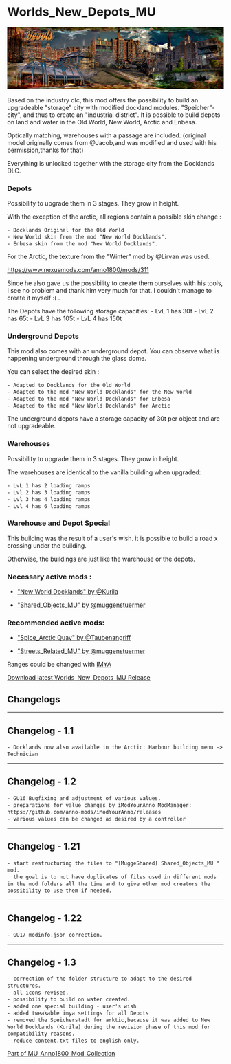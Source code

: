 # Worlds_New_Depots_MU

![](../doc/depots_banner.jpg)

Based on the industry dlc, this mod offers the possibility to build an upgradeable "storage" city with modified dockland modules.
"Speicher"-city", and thus to create an "industrial district".
It is possible to build depots on land and water in the Old World, New World, Arctic and Enbesa.

Optically matching, warehouses with a passage are included.
(original model originally comes from @Jacob,and was modified and used with his permission,thanks for that) 
	
Everything is unlocked together with the storage city from the Docklands DLC.

### Depots

Possibility to upgrade them in 3 stages. They grow in height.

With the exception of the arctic, all regions contain a possible skin change :

	- Docklands Original for the Old World
	- New World skin from the mod "New World Docklands".
	- Enbesa skin from the mod "New World Docklands".

For the Arctic, the texture from the "Winter" mod by @Lirvan was used.

https://www.nexusmods.com/anno1800/mods/311

Since he also gave us the possibility to create them ourselves with his tools,
I see no problem and thank him very much for that.
I couldn't manage to create it myself :( .

The Depots have the following storage capacities:
	- LvL 1 has 30t
	- LvL 2 has 65t
	- LvL 3 has 105t
	- LvL 4 has 150t

### Underground Depots

This mod also comes with an underground depot.
You can observe what is happening underground through the glass dome.

You can select the desired skin :

	- Adapted to Docklands for the Old World
	- Adapted to the mod "New World Docklands" for the New World
	- Adapted to the mod "New World Docklands" for Enbesa
	- Adapted to the mod "New World Docklands" for Arctic
	
The underground depots have a storage capacity of 30t per object and are not upgradeable.
	
	
### Warehouses

Possibility to upgrade them in 3 stages. They grow in height.

The warehouses are identical to the vanilla building when upgraded:

	- LvL 1 has 2 loading ramps
	- Lvl 2 has 3 loading ramps
	- Lvl 3 has 4 loading ramps
	- Lvl 4 has 6 loading ramps
	
### Warehouse and Depot Special

This building was the result of a user's wish.
it is possible to build a road x crossing under the building.

Otherwise, the buildings are just like the warehouse or the depots.

### Necessary active mods :

- ["New World Docklands" by @Kurila](https://mod.io/g/anno-1800/m/new-world-dockland-kurila)

- ["Shared_Objects_MU" by @muggenstuermer](https://mod.io/g/anno-1800/m/sharedobjectsmu)


### Recommended active mods:

- ["Spice_Arctic Quay" by @Taubenangriff](https://mod.io/g/anno-1800/m/arctic-quay)

- ["Streets_Related_MU" by @muggenstuermer](https://mod.io/g/anno-1800/m/streetsrelatedmu)


Ranges could be changed with [IMYA](https://github.com/anno-mods/iModYourAnno)

[Download latest Worlds_New_Depots_MU Release](https://github.com/muggenstuermer/MU_Anno1800_Mod_Collection/releases/latest)


## Changelogs

---------------------------
Changelog - 1.1
---------------------------
	- Docklands now also available in the Arctic: Harbour building menu -> Technician

---------------------------
Changelog - 1.2
---------------------------
	- GU16 Bugfixing and adjustment of various values.
	- preparations for value changes by iModYourAnno ModManager: https://github.com/anno-mods/iModYourAnno/releases
	- various values can be changed as desired by a controller
	
---------------------------
Changelog - 1.21
---------------------------
	- start restructuring the files to "[MuggeShared] Shared_Objects_MU " mod.
	  the goal is to not have duplicates of files used in different mods in the mod folders all the time and to give other mod creators the possibility to use them if needed.
	  
---------------------------
Changelog - 1.22
---------------------------
	- GU17 modinfo.json correction.

---------------------------
Changelog - 1.3
---------------------------
	
	- correction of the folder structure to adapt to the desired structures.
	- all icons revised.
	- possibility to build on water created.
	- added one special building - user's wish
	- added tweakable imya settings for all Depots
	- removed the Speicherstadt for arktic,because it was added to New World Docklands (Kurila) during the revision phase of this mod for compatibility reasons.
	- reduce content.txt files to english only.
	
	
[Part of MU_Anno1800_Mod_Collection](https://github.com/muggenstuermer/MU_Anno1800_Mod_Collection)